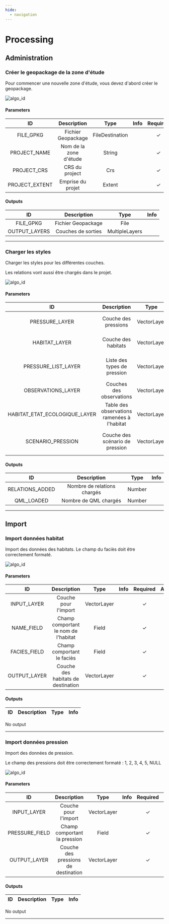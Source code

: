 ```yaml
---
hide:
  - navigation
---
```


# Processing

## Administration


### Créer le geopackage de la zone d'étude

Pour commencer une nouvelle zone d'étude, vous devez d'abord créer le geopackage.

![algo_id](./mercicor-create_geopackage_project.png)

#### Parameters

| ID | Description | Type | Info | Required | Advanced | Option |
|:-:|:-:|:-:|:-:|:-:|:-:|:-:|
FILE_GPKG|Fichier Geopackage|FileDestination||✓|||
PROJECT_NAME|Nom de la zone d'étude|String||✓|||
PROJECT_CRS|CRS du project|Crs||✓||Default: EPSG:2154 <br> |
PROJECT_EXTENT|Emprise du projet|Extent||✓|||


#### Outputs

| ID | Description | Type | Info |
|:-:|:-:|:-:|:-:|
FILE_GPKG|Fichier Geopackage|File||
OUTPUT_LAYERS|Couches de sorties|MultipleLayers||


***


### Charger les styles

Charger les styles pour les différentes couches.

Les relations vont aussi être chargés dans le projet.

![algo_id](./mercicor-load_qml_and_relations.png)

#### Parameters

| ID | Description | Type | Info | Required | Advanced | Option |
|:-:|:-:|:-:|:-:|:-:|:-:|:-:|
PRESSURE_LAYER|Couche des pressions|VectorLayer||✓||Default: pression <br> Type: TypeVectorPolygon <br>|
HABITAT_LAYER|Couche des habitats|VectorLayer||✓||Default: habitat <br> Type: TypeVectorPolygon <br>|
PRESSURE_LIST_LAYER|Liste des types de pression|VectorLayer||✓||Default: liste_type_pression <br> Type: TypeVectorPolygon <br>|
OBSERVATIONS_LAYER|Couches des observations|VectorLayer||✓||Default: observations <br> Type: TypeVectorPoint <br>|
HABITAT_ETAT_ECOLOGIQUE_LAYER|Table des observations ramenées à l'habitat|VectorLayer||✓||Default: habitat_etat_ecologique <br> Type: TypeVectorPolygon <br>|
SCENARIO_PRESSION|Couche des scénario de pression|VectorLayer||✓||Default: scenario_pression <br> Type: TypeVectorPolygon <br>|


#### Outputs

| ID | Description | Type | Info |
|:-:|:-:|:-:|:-:|
RELATIONS_ADDED|Nombre de relations chargés|Number||
QML_LOADED|Nombre de QML chargés|Number||


***


## Import


### Import données habitat

Import des données des habitats. Le champ du faciès doit être correctement formaté.

![algo_id](./mercicor-import_donnees_habitat.png)

#### Parameters

| ID | Description | Type | Info | Required | Advanced | Option |
|:-:|:-:|:-:|:-:|:-:|:-:|:-:|
INPUT_LAYER|Couche pour l'import|VectorLayer||✓||Type: TypeVectorPolygon <br>|
NAME_FIELD|Champ comportant le nom de l'habitat|Field||✓|||
FACIES_FIELD|Champ comportant le faciès|Field||✓|||
OUTPUT_LAYER|Couche des habitats de destination|VectorLayer||✓||Default: habitat <br> Type: TypeVectorPolygon <br>|


#### Outputs

| ID | Description | Type | Info |
|:-:|:-:|:-:|:-:|
No output

***


### Import données pression

Import des données de pression.

Le champ des pressions doit être correctement formaté : 
1, 2, 3, 4, 5, NULL

![algo_id](./mercicor-import_donnees_pression.png)

#### Parameters

| ID | Description | Type | Info | Required | Advanced | Option |
|:-:|:-:|:-:|:-:|:-:|:-:|:-:|
INPUT_LAYER|Couche pour l'import|VectorLayer||✓||Type: TypeVectorPolygon <br>|
PRESSURE_FIELD|Champ comportant la pression|Field||✓|||
OUTPUT_LAYER|Couche des pressions de destination|VectorLayer||✓||Type: TypeVectorPolygon <br>|


#### Outputs

| ID | Description | Type | Info |
|:-:|:-:|:-:|:-:|
No output

***

